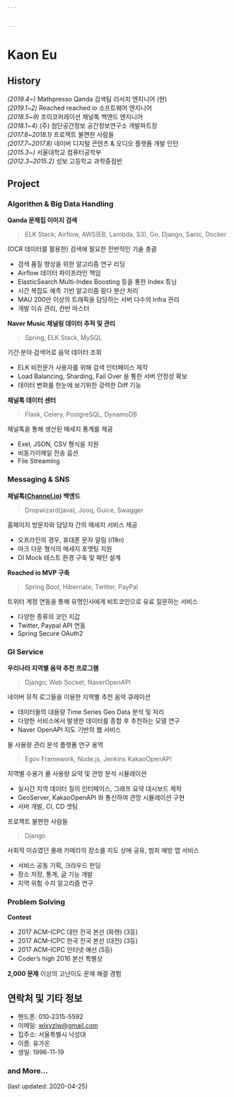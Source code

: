```yaml
---


---
```


<h1 id="kaon-eu">Kaon Eu</h1>
<h2 id="history">History</h2>
<p><em>(2019.4~)</em> Mathpresso Qanda 검색팀 리서치 엔지니어 (현)<br>
<em>(2019.1~2)</em> Reached reached io 소프트웨어 엔지니어<br>
<em>(2018.5~9)</em> 조이코퍼레이션 채널톡 백엔드 엔지니어<br>
<em>(2018.1~4)</em> (주) 첨단공간정보 공간정보연구소 개발파트장<br>
<em>(2017.8~2018.1)</em> 프로젝트 불편한 사람들<br>
<em>(2017.7~2017.8)</em> 네이버 디지털 콘텐츠 &amp; 오디오 플랫폼 개발 인턴<br>
<em>(2015.3~)</em> 서울대학교 컴퓨터공학부<br>
<em>(2012.3~2015.2)</em> 성보 고등학교 과학중점반</p>
<h2 id="project">Project</h2>
<h3 id="algorithm--big-data-handling">Algorithm &amp; Big Data Handling</h3>
<p><strong>Qanda 문제집 이미지 검색</strong></p>
<blockquote>
<p>ELK Stack, Airflow, AWS(EB, Lambda, S3), Go, Django, Sanic, Docker</p>
</blockquote>
<p>(OCR 데이터를 활용한) 검색에 필요한 전반적인 기술 총괄</p>
<ul>
<li>검색 품질 향상을 위한 알고리즘 연구 리딩</li>
<li>Airflow 데이터 파이프라인 책임</li>
<li>ElasticSearch Multi-Index Boosting 등을 통한 Index 튜닝</li>
<li>시간 복잡도 예측 기반 알고리즘 람다 분산 처리</li>
<li>MAU 200만 이상의 트래픽을 담당하는 서버 다수의 Infra 관리</li>
<li>개발 이슈 관리, 칸반 마스터</li>
</ul>
<p><strong>Naver Music 채널링 데이터 추적 및 관리</strong></p>
<blockquote>
<p>Spring, ELK Stack, MySQL</p>
</blockquote>
<p>기간·분야·검색어로 음악 데이터 조회</p>
<ul>
<li>ELK 비전문가 사용자를 위해 검색 인터페이스 제작</li>
<li>Load Balancing, Sharding, Fail Over 을 통한 서버 안정성 확보</li>
<li>데이터 변화를 한눈에 보기위한 강력한 Diff 기능</li>
</ul>
<p><strong>채널톡 데이터 센터</strong></p>
<blockquote>
<p>Flask, Celery, PostgreSQL, DynamoDB</p>
</blockquote>
<p>채널톡을 통해 생산된 메세지 통계를 제공</p>
<ul>
<li>Exel, JSON, CSV 형식을 지원</li>
<li>비동기이메일 전송 옵션</li>
<li>File Streaming</li>
</ul>
<h3 id="messaging--sns">Messaging &amp; SNS</h3>
<p><strong>채널톡(<a href="http://Channel.io">Channel.io</a>) 백엔드</strong></p>
<blockquote>
<p>Dropwizard(java), Jooq, Guice, Swagger</p>
</blockquote>
<p>홈페이지 방문자와 담당자 간의 메세지 서비스 제공</p>
<ul>
<li>오프라인의 경우, 휴대폰 문자 알림 (i18n)</li>
<li>마크 다운 형식의 메세지 포맷팅 지원</li>
<li>DI Mock 테스트 환경 구축 및 패턴 설계</li>
</ul>
<p><strong>Reached io MVP 구축</strong></p>
<blockquote>
<p>Spring Boot, Hibernate, Twitter, PayPal</p>
</blockquote>
<p>트위터 계정 연동을 통해 유명인사에게 비트코인으로 유료 질문하는 서비스</p>
<ul>
<li>다양한 종류의 코인 지갑</li>
<li>Twitter, Paypal API 연동</li>
<li>Spring Secure OAuth2</li>
</ul>
<h3 id="gi-service">GI Service</h3>
<p><strong>우리나라 지역별 음악 추천 프로그램</strong></p>
<blockquote>
<p>Django, Web Socket, NaverOpenAPI</p>
</blockquote>
<p>네이버 뮤직 로그들을 이용한 지역별 추천 음악 큐레이션</p>
<ul>
<li>데이터들의 대용량 Time Series Geo Data 분석 및 처리</li>
<li>다양한 서비스에서 발생한 데이터를 종합 후 추천하는 모델 연구</li>
<li>Naver OpenAPI 지도 기반의 웹 서비스</li>
</ul>
<p>물 사용량 관리 분석 플랫폼 연구 용역</p>
<blockquote>
<p>Egov Framework, Node.js, Jenkins KakaoOpenAPI</p>
</blockquote>
<p>지역별 수용가 물 사용량 요약 및 관망 분석 시뮬레이션</p>
<ul>
<li>실시간 지역 데이터 질의 인터페이스, 그래프 요약 대시보드 제작</li>
<li>GeoServer, KakaoOpenAPI 와 통신하여 관망 시뮬레이션 구현</li>
<li>서버 개발, CI, CD 셋팅</li>
</ul>
<p>프로젝트 불편한 사람들</p>
<blockquote>
<p>Django</p>
</blockquote>
<p>사회적 이슈였던 몰래 카메라의 장소를 지도 상에 공유, 범죄 예방 앱 서비스</p>
<ul>
<li>서비스 공동 기획, 크라우드 펀딩</li>
<li>장소 저장, 통계, 글 기능 개발</li>
<li>지역 위험 수치 알고리즘 연구</li>
</ul>
<h3 id="problem-solving">Problem Solving</h3>
<p><strong>Contest</strong></p>
<ul>
<li>2017 ACM-ICPC 대만 전국 본선 (화롄) (3등)</li>
<li>2017 ACM-ICPC 한국 전국 본선 (대전) (3등)</li>
<li>2017 ACM-ICPC 인터넷 예선 (5등)</li>
<li>Coder’s high 2016 본선 특별상</li>
</ul>
<p><strong>2,000 문제</strong> 이상의 고난이도 문제 해결 경험</p>
<h2 id="연락처-및-기타-정보">연락처 및 기타 정보</h2>
<ul>
<li>핸드폰: 010-2315-5592</li>
<li>이메일: <a href="mailto:wlxyzlw@gmail.com">wlxyzlw@gmail.com</a></li>
<li>집주소: 서울특별시 낙성대</li>
<li>이름: 유가온</li>
<li>생일: 1996-11-19</li>
</ul>
<h3 id="and-more...">and More…</h3>
<p>(last updated: 2020-04-25)</p>

